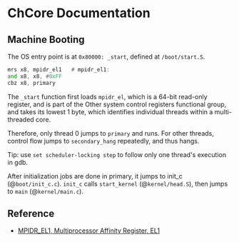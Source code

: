 # ChCore Documentation

## Machine Booting

The OS entry point is at `0x80000: _start`, defined at `/boot/start.S`.

```asm
mrs	x8, mpidr_el1   # mpidr_el1: 
and	x8, x8,	#0xFF
cbz	x8, primary
```

The `_start` function first loads `mpidr_el`, which is a 64-bit read-only register, and is part of the Other system control registers functional group, and takes its lowest 1 byte, which identifies individual threads within a multi-threaded core.

Therefore, only thread 0 jumps to `primary` and runs. For other threads, control flow jumps to `secondary_hang` repeatedly, and thus hangs.

Tip: use `set scheduler-locking step` to follow only one thread's execution in gdb.

After initialization jobs are done in primary, it jumps to init_c (@`boot/init_c.c`). `init_c` calls `start_kernel` (@`kernel/head.S`), then jumps to `main` (@`kernel/main.c`).

## Reference

- [MPIDR_EL1, Multiprocessor Affinity Register, EL1](https://developer.arm.com/documentation/100403/0200/register-descriptions/aarch64-system-registers/mpidr-el1--multiprocessor-affinity-register--el1)
